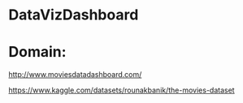 # DataVizDashboard
# Domain:
http://www.moviesdatadashboard.com/

https://www.kaggle.com/datasets/rounakbanik/the-movies-dataset
